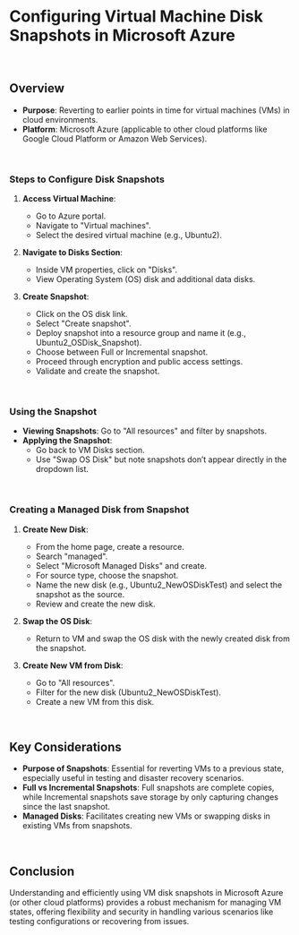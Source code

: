 # Configuring Virtual Machine Disk Snapshots in Microsoft Azure

<br>

## **Overview**

- **Purpose**: Reverting to earlier points in time for virtual machines (VMs) in cloud environments.
- **Platform**: Microsoft Azure (applicable to other cloud platforms like Google Cloud Platform or Amazon Web Services).

<br>

### **Steps to Configure Disk Snapshots**

1. **Access Virtual Machine**:
   - Go to Azure portal.
   - Navigate to "Virtual machines".
   - Select the desired virtual machine (e.g., Ubuntu2).

2. **Navigate to Disks Section**:
   - Inside VM properties, click on "Disks".
   - View Operating System (OS) disk and additional data disks.

3. **Create Snapshot**:
   - Click on the OS disk link.
   - Select "Create snapshot".
   - Deploy snapshot into a resource group and name it (e.g., Ubuntu2_OSDisk_Snapshot).
   - Choose between Full or Incremental snapshot.
   - Proceed through encryption and public access settings.
   - Validate and create the snapshot.

<br>

### **Using the Snapshot**

- **Viewing Snapshots**: Go to "All resources" and filter by snapshots.
- **Applying the Snapshot**:
  - Go back to VM Disks section.
  - Use "Swap OS Disk" but note snapshots don’t appear directly in the dropdown list.

<br>

### **Creating a Managed Disk from Snapshot**

1. **Create New Disk**:
   - From the home page, create a resource.
   - Search "managed".
   - Select "Microsoft Managed Disks" and create.
   - For source type, choose the snapshot.
   - Name the new disk (e.g., Ubuntu2_NewOSDiskTest) and select the snapshot as the source.
   - Review and create the new disk.

2. **Swap the OS Disk**:
   - Return to VM and swap the OS disk with the newly created disk from the snapshot.

3. **Create New VM from Disk**:
   - Go to "All resources".
   - Filter for the new disk (Ubuntu2_NewOSDiskTest).
   - Create a new VM from this disk.

<br>

## Key Considerations

- **Purpose of Snapshots**: Essential for reverting VMs to a previous state, especially useful in testing and disaster recovery scenarios.
- **Full vs Incremental Snapshots**: Full snapshots are complete copies, while Incremental snapshots save storage by only capturing changes since the last snapshot.
- **Managed Disks**: Facilitates creating new VMs or swapping disks in existing VMs from snapshots.

<br>

## Conclusion

Understanding and efficiently using VM disk snapshots in Microsoft Azure (or other cloud platforms) provides a robust mechanism for managing VM states, offering flexibility and security in handling various scenarios like testing configurations or recovering from issues.
